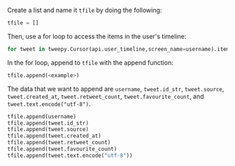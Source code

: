 <!--title={Extracting Tweets}-->

Create a list and name it `tfile`  by doing the following:

```python
tfile = []
```

Then, use a for loop to access the items in the user's timeline:

```python
for tweet in tweepy.Cursor(api.user_timeline,screen_name=username).items():
```

In the for loop, append to `tfile` with the append function:

```python
tfile.append(<example>)
```

The data that we want to append are `username`, `tweet.id_str`, `tweet.source`, `tweet.created_at`, `tweet.retweet_count`, `tweet.favourite_count`, and `tweet.text.encode("utf-8")`.

```python
tfile.append(username)
tfile.append(tweet.id_str)
tfile.append(tweet.source)
tfile.append(tweet.created_at)
tfile.append(tweet.retweet_count)
tfile.append(tweet.favourite_count)
tfile.append(tweet.text.encode("utf-8"))
```

